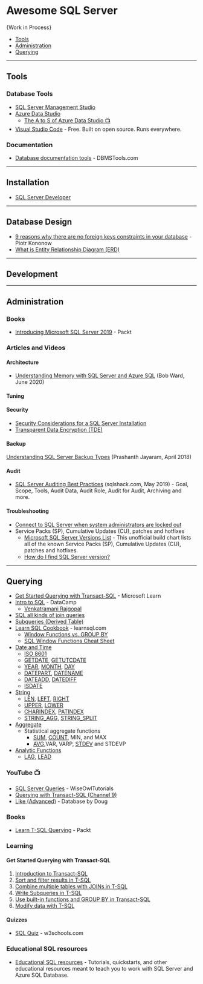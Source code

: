 # Awesome SQL Server

{Work in Process}

* [Tools](#tools)
* [Administration](#administration)
* [Querying](#querying)


-----
## Tools

### Database Tools
* [SQL Server Management Studio](https://docs.microsoft.com/en-us/sql/ssms/download-sql-server-management-studio-ssms)
* [Azure Data Studio](https://docs.microsoft.com/en-us/sql/azure-data-studio/what-is)
    * [The A to S of Azure Data Studio :tv:](https://www.youtube.com/watch?v=F0bIBFuH93c) 
* [Visual Studio Code](https://code.visualstudio.com/) - Free. Built on open source. Runs everywhere.

### Documentation
* [Database documentation tools](https://dbmstools.com/categories/database-documentation-tools/sqlserver?commercial=Free) - DBMSTools.com

-----
## Installation
* [SQL Server Developer](https://www.microsoft.com/en-us/sql-server/sql-server-downloads)


-----

## Database Design
* [9 reasons why there are no foreign keys constraints in your database](https://dataedo.com/blog/why-there-are-no-foreign-keys-in-your-database-referential-integrity-checks) - Piotr Kononow
* [What is Entity Relationship Diagram (ERD)](https://www.visual-paradigm.com/guide/data-modeling/what-is-entity-relationship-diagram/)

-----
## Development

-----
## Administration


### Books
* [Introducing Microsoft SQL Server 2019](https://clouddamcdnprodep.azureedge.net/gdc/gdcJivzXl/original) - Packt

### Articles and Videos
#### Architecture
* [Understanding Memory with SQL Server and Azure SQL](https://www.youtube.com/watch?v=CRAx73LiXTc) (Bob Ward, June 2020)


#### Tuning


#### Security
* [Security Considerations for a SQL Server Installation](https://docs.microsoft.com/en-us/sql/sql-server/install/security-considerations-for-a-sql-server-installation)
* [Transparent Data Encryption (TDE)](https://www.red-gate.com/simple-talk/sql/sql-development/encrypting-sql-server-transparent-data-encryption-tde/) 

#### Backup
[Understanding SQL Server Backup Types](https://www.sqlshack.com/understanding-sql-server-backup-types/) (Prashanth Jayaram, April 2018)

#### Audit
* [SQL Server Auditing Best Practices](https://www.sqlshack.com/sql-server-auditing-best-practices/) (sqlshack.com, May 2019) - Goal, Scope, Tools, Audit Data, Audit Role, Audit for Audit, Archiving and more.


#### Troubleshooting
* [Connect to SQL Server when system administrators are locked out](https://docs.microsoft.com/en-us/sql/database-engine/configure-windows/connect-to-sql-server-when-system-administrators-are-locked-out)
* Service Packs (SP), Cumulative Updates (CU), patches and hotfixes
  - [Microsoft SQL Server Versions List](https://sqlserverbuilds.blogspot.com/) - This unofficial build chart lists all of the known Service Packs (SP), Cumulative Updates (CU), patches and hotfixes.
  - [How do I find SQL Server version?](https://sqlserverbuilds.blogspot.com/2019/01/how-do-i-find-sql-server-version.html)

-----

## Querying
* [Get Started Querying with Transact-SQL](https://docs.microsoft.com/en-us/learn/paths/get-started-querying-with-transact-sql/) - Microsoft Learn
* [Intro to SQL](https://github.com/datacamp/courses-introduction-to-sql) - DataCamp
  - [Venkatramani Rajgopal](https://venkat-rajgopal.github.io/Essential-SQL/)
* [SQL all kinds of join queries](https://huklee.github.io/2017/01/28/021.SQL-all-kinds-of-join-queries/)
* [Subqueries (Derived Table)](https://docs.microsoft.com/en-us/sql/relational-databases/performance/subqueries)
* [Learn SQL Cookbook](https://learnsql.com/cookbook/) - learnsql.com
  - [Window Functions vs. GROUP BY](https://learnsql.com/blog/sql-window-functions-vs-group-by/)
  - [SQL Window Functions Cheat Sheet](https://learnsql.com/blog/sql-window-functions-cheat-sheet/) 
* [Date and Time](https://docs.microsoft.com/en-us/sql/t-sql/functions/date-and-time-data-types-and-functions-transact-sql)
  - [ISO 8601](https://en.wikipedia.org/wiki/ISO_8601) 
  - [GETDATE](https://docs.microsoft.com/en-us/sql/t-sql/functions/getdate-transact-sql), [GETUTCDATE](https://docs.microsoft.com/en-us/sql/t-sql/functions/getutcdate-transact-sql)
  - [YEAR](https://docs.microsoft.com/en-us/sql/t-sql/functions/year-transact-sql), [MONTH](https://docs.microsoft.com/en-us/sql/t-sql/functions/month-transact-sql), [DAY](https://docs.microsoft.com/en-us/sql/t-sql/functions/day-transact-sql)
  - [DATEPART](https://docs.microsoft.com/en-us/sql/t-sql/functions/datepart-transact-sql), [DATENAME](https://docs.microsoft.com/en-us/sql/t-sql/functions/datename-transact-sql)
  - [DATEADD](https://docs.microsoft.com/en-us/sql/t-sql/functions/dateadd-transact-sql), [DATEDIFF](https://docs.microsoft.com/en-us/sql/t-sql/functions/datediff-transact-sql)
  - [ISDATE](https://docs.microsoft.com/en-us/sql/t-sql/functions/isdate-transact-sql)
* [String](https://docs.microsoft.com/en-us/sql/t-sql/functions/string-functions-transact-sql)
  - [LEN](https://docs.microsoft.com/en-us/sql/t-sql/functions/len-transact-sql), [LEFT](https://docs.microsoft.com/en-us/sql/t-sql/functions/left-transact-sql), [RIGHT](https://docs.microsoft.com/en-us/sql/t-sql/functions/right-transact-sql)
  - [UPPER](https://docs.microsoft.com/en-us/sql/t-sql/functions/upper-transact-sql), [LOWER](https://docs.microsoft.com/en-us/sql/t-sql/functions/lower-transact-sql)
  - [CHARINDEX](https://docs.microsoft.com/en-us/sql/t-sql/functions/charindex-transact-sql), [PATINDEX](https://docs.microsoft.com/en-us/sql/t-sql/functions/patindex-transact-sql)
  - [STRING_AGG](https://docs.microsoft.com/en-us/sql/t-sql/functions/string-agg-transact-sql), [STRING_SPLIT](https://docs.microsoft.com/en-us/sql/t-sql/functions/string-split-transact-sql)
* [Aggregate](https://docs.microsoft.com/en-us/sql/t-sql/functions/aggregate-functions-transact-sql)
  - Statistical aggregate functions
    - [SUM](https://docs.microsoft.com/en-us/sql/t-sql/functions/sum-transact-sql), [COUNT](https://docs.microsoft.com/en-us/sql/t-sql/functions/count-transact-sql), MIN, and MAX
    - [AVG](https://docs.microsoft.com/en-us/sql/t-sql/functions/avg-transact-sql),VAR, VARP, [STDEV](https://docs.microsoft.com/en-us/sql/t-sql/functions/stdev-transact-sql) and STDEVP
* [Analytic Functions](https://docs.microsoft.com/en-us/sql/t-sql/functions/analytic-functions-transact-sql)
  - [LAG](https://docs.microsoft.com/en-us/sql/t-sql/functions/lag-transact-sql), [LEAD](https://docs.microsoft.com/en-us/sql/t-sql/functions/lead-transact-sql)
### YouTube :tv:
* [SQL Server Queries](https://www.youtube.com/watch?v=2-1XQHAgDsM&list=PL6EDEB03D20332309) - WiseOwlTutorials
* [Querying with Transact-SQL (Channel 9)](https://channel9.msdn.com/Series/Querying-with-Transact-SQL)
* [Like (Advanced)](https://www.youtube.com/watch?v=d-fnQtWdiW4) - Database by Doug
### Books
* [Learn T-SQL Querying](https://www.packtpub.com/free-ebook/learn-t-sql-querying/9781789348811) - Packt
### Learning
#### Get Started Querying with Transact-SQL
1. [Introduction to Transact-SQL](https://docs.microsoft.com/en-us/learn/modules/introduction-to-transact-sql/)
1. [Sort and filter results in T-SQL](https://docs.microsoft.com/en-us/learn/modules/sort-filter-queries/)
1. [Combine multiple tables with JOINs in T-SQL](https://docs.microsoft.com/en-us/learn/modules/query-multiple-tables-with-joins/)
1. [Write Subqueries in T-SQL](https://docs.microsoft.com/en-us/learn/paths/get-started-querying-with-transact-sql/)
1. [Use built-in functions and GROUP BY in Transact-SQL](https://docs.microsoft.com/en-us/learn/modules/use-built-functions-transact-sql/)
1. [Modify data with T-SQL](https://docs.microsoft.com/en-us/learn/modules/modify-data-with-transact-sql/)

#### Quizzes
* [SQL Quiz](https://www.w3schools.com/quiztest/quiztest.asp?qtest=SQL) - w3schools.com

### Educational SQL resources
* [Educational SQL resources](https://docs.microsoft.com/en-us/sql/sql-server/educational-sql-resources) - Tutorials, quickstarts, and other educational resources meant to teach you to work with SQL Server and Azure SQL Database.
